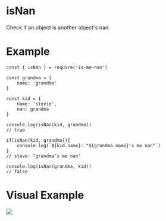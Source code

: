 # isNan

Check if an object is another object's nan.

# Example

```
const { isNan } = require('is-me-nan')

const grandma = {
	name: 'grandma'
}

const kid = {
	name: 'stevie',
	nan: grandma
}

console.log(isNan(kid, grandma)) 
// true

if(isNan(kid, grandma)){
	console.log(`${kid.name}: "${grandma.name}'s me nan"`)
}
// steve: "grandma's me nan"

console.log(isNan(grandma, kid))
// false
```

# Visual Example

![](https://i.imgur.com/BO9GfrW.png)